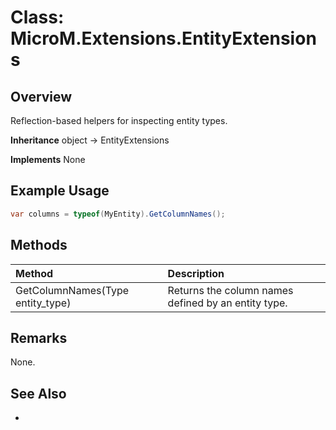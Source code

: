 # Class: MicroM.Extensions.EntityExtensions
## Overview
Reflection-based helpers for inspecting entity types.

**Inheritance**
object -> EntityExtensions

**Implements**
None

## Example Usage
```csharp
var columns = typeof(MyEntity).GetColumnNames();
```
## Methods
| Method | Description |
|:------------|:-------------|
| GetColumnNames(Type entity_type) | Returns the column names defined by an entity type. |

## Remarks
None.

## See Also
-

